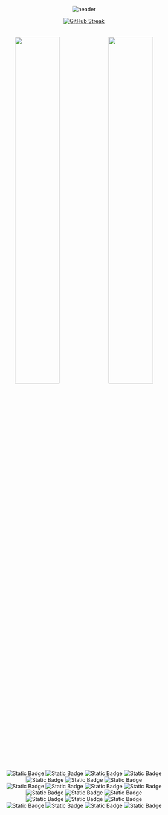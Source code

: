 <div align="center">
  
![header](https://capsule-render.vercel.app/api?type=blur&height=250&color=gradient&customColorList=12&text=반갑습니다%20박미현입니다&textBg=false&fontColor=7aa2f7&fontSize=50&reversal=true&descSize=30&descAlignY=69&fontAlignY=50&section=header)

[![GitHub Streak](https://streak-stats.demolab.com?user=parkmihyunn&theme=tokyonight&hide_border=true&date_format=n%2Fj%5B%2FY%5D&card_width=800&background=FFFFFF00&hide_current_streak=true)](https://git.io/streak-stats)
<br/><br/><br/>
<img src="https://raw.githubusercontent.com/parkmihyunn/github-stats-transparent/ef3957ec2399584f4cfeb2e4e79ccc6c03878fd6/generated/overview.svg" width="48.5%" />
<img src="https://raw.githubusercontent.com/parkmihyunn/github-stats-transparent/ef3957ec2399584f4cfeb2e4e79ccc6c03878fd6/generated/languages.svg" width="48.5%" />

<br/><br/>
![Static Badge](https://img.shields.io/badge/HTML-7aa2f7?style=for-the-badge&logo=html5&logoColor=ffffff)
![Static Badge](https://img.shields.io/badge/JavaScript-7aa2f7?style=for-the-badge&logo=javascript&logoColor=ffffff)
![Static Badge](https://img.shields.io/badge/Node.js-7aa2f7?style=for-the-badge&logo=nodedotjs&logoColor=ffffff)
![Static Badge](https://img.shields.io/badge/typescript-7aa2f7?style=for-the-badge&logo=typescript&logoColor=ffffff)
![Static Badge](https://img.shields.io/badge/React-7aa2f7?style=for-the-badge&logo=react&logoColor=ffffff)
![Static Badge](https://img.shields.io/badge/Vue-7aa2f7?style=for-the-badge&logo=vuedotjs&logoColor=ffffff)
![Static Badge](https://img.shields.io/badge/Next-7aa2f7?style=for-the-badge&logo=nextdotjs&logoColor=ffffff)
<br/>
![Static Badge](https://img.shields.io/badge/CSS-dcfff?style=for-the-badge&logo=css&logoColor=ffffff)
![Static Badge](https://img.shields.io/badge/PostCSS-dcfff?style=for-the-badge&logo=postcss&logoColor=ffffff)
![Static Badge](https://img.shields.io/badge/styledcomponents-dcfff?style=for-the-badge&logo=styledcomponents&logoColor=ffffff)
![Static Badge](https://img.shields.io/badge/sass-dcfff?style=for-the-badge&logo=sass&logoColor=ffffff)
![Static Badge](https://img.shields.io/badge/TailwindCSS-dcfff?style=for-the-badge&logo=tailwindcss&logoColor=ffffff)
![Static Badge](https://img.shields.io/badge/prettier-dcfff?style=for-the-badge&logo=prettier&logoColor=ffffff)
![Static Badge](https://img.shields.io/badge/eslint-dcfff?style=for-the-badge&logo=eslint&logoColor=ffffff)
<br/>
![Static Badge](https://img.shields.io/badge/MobX-7aa2f7?style=for-the-badge&logo=mobx&logoColor=ffffff)
![Static Badge](https://img.shields.io/badge/yarn-7aa2f7?style=for-the-badge&logo=yarn&logoColor=ffffff)
![Static Badge](https://img.shields.io/badge/npm-7aa2f7?style=for-the-badge&logo=npm&logoColor=ffffff)
<br/>
![Static Badge](https://img.shields.io/badge/github-dcfff?style=for-the-badge&logo=github&logoColor=ffffff)
![Static Badge](https://img.shields.io/badge/notion-dcfff?style=for-the-badge&logo=notion&logoColor=ffffff)
![Static Badge](https://img.shields.io/badge/figma-dcfff?style=for-the-badge&logo=figma&logoColor=ffffff)
![Static Badge](https://img.shields.io/badge/postman-dcfff?style=for-the-badge&logo=postman&logoColor=ffffff)
</div>
